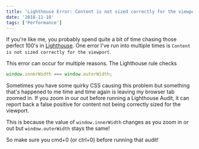 ```yaml
---
title: 'Lighthouse Error: Content is not sized correctly for the viewport'
date: '2018-11-18'
tags: ['Performance']
---
```


If you're like me, you probably spend quite a bit of time chasing those perfect 100's in [Lighthouse](https://developers.google.com/web/tools/lighthouse/). One error I've run into multiple times is `Content is not sized correctly for the viewport`.

This error can occur for multiple reasons. The Lighthouse rule checks

<!-- excerpt -->

```javascript
window.innerWidth === window.outerWidth;
```

Sometimes you have some quirky CSS causing this problem but something that's happened to me time and time again is leaving my browser tab zoomed in. If you zoom in our out before running a Lighthouse Audit, it can report back a false positive for content not being correctly sized for the viewport.

<Tweet tweetLink="jkup/status/1064354253831958529" />

This is because the value of `window.innerWidth` changes as you zoom in or out but `window.outerWidth` stays the same!

So make sure you cmd+0 (or ctrl+0) before running that audit!
